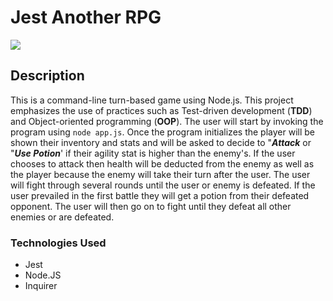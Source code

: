 # Jest Another RPG   
[<img src="https://img.shields.io/github/languages/top/spurgason/jest-another-RPG?color=yellow">](<LINK>)    

## Description
This is a command-line turn-based game using Node.js. This project emphasizes the use of practices such as Test-driven development (**TDD**) and Object-oriented programming (**OOP**). The user will start by invoking the program using `node app.js`. Once the program initializes the player will be shown their inventory and stats and will be asked to decide to "***Attack*** or "***Use Potion***' if their agility stat is higher than the enemy's. If the user chooses to attack then health will be deducted from the enemy as well as the player because the enemy will take their turn after the user. The user will fight through several rounds until the user or enemy is defeated. If the user prevailed in the first battle they will get a potion from their defeated opponent. The user will then go on to fight until they defeat all other enemies or are defeated. 

### Technologies Used 

- Jest
- Node.JS
- Inquirer 
